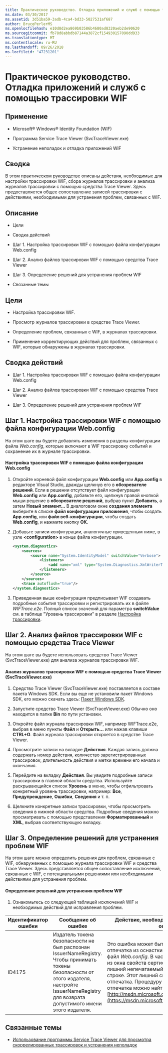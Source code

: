 ```yaml
---
title: Практическое руководство. Отладка приложений и служб с помощью трассировки WIF
ms.date: 03/30/2017
ms.assetid: 3d51ba59-3adb-4ca4-bd33-5027531af687
author: BrucePerlerMS
ms.openlocfilehash: e10d8d2ea869b03586b4680ad8320aeb2de90620
ms.sourcegitcommit: fb78d8abbdb87144a3872cf154930157090dd933
ms.translationtype: MT
ms.contentlocale: ru-RU
ms.lasthandoff: 09/26/2018
ms.locfileid: "47231201"
---
```

# <a name="how-to-debug-claims-aware-applications-and-services-using-wif-tracing"></a>Практическое руководство. Отладка приложений и служб с помощью трассировки WIF
## <a name="applies-to"></a>Применение  
  
-   Microsoft® Windows® Identity Foundation (WIF)  
  
-   Программа Service Trace Viewer (SvcTraceViewer.exe)  
  
-   Устранение неполадок и отладка приложений WIF  
  
## <a name="summary"></a>Сводка  
 В этом практическом руководстве описаны действия, необходимые для настройки трассировки WIF, сбора журналов трассировки и анализа журналов трассировки с помощью средства Trace Viewer. Здесь предоставляется общее сопоставление записей трассировки с действиями, необходимыми для устранения проблем, связанных с WIF.  
  
## <a name="contents"></a>Описание  
  
-   Цели  
  
-   Сводка действий  
  
-   Шаг 1. Настройка трассировки WIF с помощью файла конфигурации Web.config  
  
-   Шаг 2. Анализ файлов трассировки WIF с помощью средства Trace Viewer  
  
-   Шаг 3. Определение решений для устранения проблем WIF  
  
-   Связанные темы  
  
## <a name="objectives"></a>Цели  
  
-   Настройка трассировки WIF.  
  
-   Просмотр журналов трассировки в средстве Trace Viewer.  
  
-   Определение проблем, связанных с WIF, в журналах трассировки.  
  
-   Применение корректирующих действий для проблем, связанных с WIF, которые обнаружены в журналах трассировки.  
  
## <a name="summary-of-steps"></a>Сводка действий  
  
-   Шаг 1. Настройка трассировки WIF с помощью файла конфигурации Web.config  
  
-   Шаг 2. Анализ файлов трассировки WIF с помощью средства Trace Viewer  
  
-   Шаг 3. Определение решений для устранения проблем WIF  
  
## <a name="step-1--configure-wif-tracing-using-webconfig-configuration-file"></a>Шаг 1. Настройка трассировки WIF с помощью файла конфигурации Web.config  
 На этом шаге вы будете добавлять изменения в разделы конфигурации файла *Web.config*, которые включают в WIF трассировку событий и сохранение их в журнале трассировки.  
  
#### <a name="to-configure-wif-tracing-using-webconfig-configuration-file"></a>Настройка трассировки WIF с помощью файла конфигурации Web.config  
  
1.  Откройте корневой файл конфигурации **Web.config** или **App.config** в редакторе Visual Studio, дважды щелкнув его в **обозревателе решений**. Если в решении отсутствует файл конфигурации **Web.config** или **App.config**, добавьте его, щелкнув правой кнопкой мыши решение в **обозревателе решений**, выбрав пункт **Добавить**, а затем **Новый элемент...** В диалоговом окне **создания элемента** выберите в списке **файл конфигурации приложения**, чтобы создать **App.config**, или **файл веб-конфигурации**, чтобы создать **Web.config**, и нажмите кнопку **ОК**.  
  
2.  Добавьте записи конфигурации, аналогичные приведенным ниже, в узле **\<configuration>** в конце файла конфигурации.  
  
    ```xml  
    <system.diagnostics>  
        <sources>  
            <source name="System.IdentityModel" switchValue="Verbose">  
                <listeners>  
                    <add name="xml" type="System.Diagnostics.XmlWriterTraceListener" initializeData="WIFTrace.e2e"/>  
                </listeners>  
            </source>  
        </sources>  
        <trace autoflush="true"/>  
    </system.diagnostics>  
    ```  
  
3.  Приведенная выше конфигурация предписывает WIF создавать подробные события трассировки и регистрировать их в файле *WIFTrace.e2e*. Полный список значений для параметра **switchValue** см. в таблице "Уровень трассировки" в разделе [Настройка трассировки](../wcf/diagnostics/tracing/configuring-tracing.md).  
  
## <a name="step-2--analyze-wif-trace-files-using-trace-viewer-tool"></a>Шаг 2. Анализ файлов трассировки WIF с помощью средства Trace Viewer  
 На этом шаге вы будете использовать средство Trace Viewer (SvcTraceViewer.exe) для анализа журналов трассировки WIF.  
  
#### <a name="to-analyze-wif-trace-logs-using-trace-viewer-tool-svctraceviewerexe"></a>Анализ журналов трассировки WIF с помощью средства Trace Viewer (SvcTraceViewer.exe)  
  
1.  Средство Trace Viewer (SvcTraceViewer.exe) поставляется в составе пакета Windows SDK. Если вы еще не установили пакет Windows SDK, его можно скачать здесь: [Пакет Windows SDK](https://www.microsoft.com/download/en/details.aspx?id=8279).  
  
2.  Запустите средство Trace Viewer (SvcTraceViewer.exe) Обычно оно находится в папке **Bin** по пути установки.  
  
3.  Откройте файл журнала трассировки WIF, например WIFTrace.e2e, выбрав в меню пункты **Файл** и **Открыть...** или нажав клавиши **CTRL+O**. Файл журнала трассировки откроется в средстве Trace Viewer.  
  
4.  Просмотрите записи на вкладке **Действия**. Каждая запись должна содержать номер действия, количество зарегистрированных трассировок, длительность действия и метки времени его начала и окончания.  
  
5.  Перейдите на вкладку **Действия**. Вы увидите подробные записи трассировки в главной области средства. Используйте раскрывающийся список **Уровень** в меню, чтобы отфильтровать конкретный уровень трассировки, например: **Все**, **Предупреждение**, **Ошибки**, **Сведения** и т. п.  
  
6.  Щелкните конкретные записи трассировки, чтобы просмотреть сведения в нижней области средства. Подробные сведения можно просматривать с помощью представления **Форматированный** и **XML**, выбрав соответствующую вкладку.  
  
## <a name="step-3--identify-solutions-to-fix-wif-related-issues"></a>Шаг 3. Определение решений для устранения проблем WIF  
 На этом шаге можно определить решения для проблем, связанных с WIF, обнаруженных с помощью журнала трассировки WIF и средства Trace Viewer. Здесь представляется общее сопоставление исключений, связанных с WIF, с потенциальными решениями или необходимыми действиями для устранения проблем.  
  
#### <a name="to-identify-solutions-to-fix-wif-related-issues"></a>Определение решений для устранения проблем WIF  
  
1.  Ознакомьтесь со следующей таблицей исключений WIF и необходимых действий для исправления проблем.  
  
|**Идентификатор ошибки**|**Сообщение об ошибке**|**Действие, необходимое для исправления ошибки**|  
|-|-|-|  
|ID4175|Издатель токена безопасности не был распознан IssuerNameRegistry.  Чтобы принимать токены безопасности от этого издателя, настройте IssuerNameRegistry для возврата допустимого имени этого издателя.|Это ошибка может быть вызвана копированием отпечатка из оснастки MMC и вставкой его в файл *Web.config*. В частности, при копировании из окна свойств сертификата можно получить лишний непечатаемый символ в текстовой строке. Этот лишний символ приводит к сбою отпечатка. Процедуру правильного копирования отпечатка можно найти здесь: [http://msdn.microsoft.com/library/ff359102.aspx](https://msdn.microsoft.com/library/ff359102.aspx)|  
  
## <a name="related-items"></a>Связанные темы  
  
-   [Использование программы Service Trace Viewer для просмотра скоррелированных трассировок и устранения неполадок](../wcf/diagnostics/tracing/using-service-trace-viewer-for-viewing-correlated-traces-and-troubleshooting.md)
